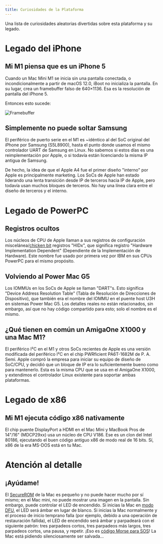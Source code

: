 ```yaml
---
title: Curiosidades de la Plataforma
---
```


Una lista de curiosidades aleatorias divertidas sobre esta plataforma y su legado.

# Legado del iPhone
## Mi M1 piensa que es un iPhone 5

Cuando un Mac Mini M1 se inicia sin una pantalla conectada, o incondicionalmente a partir de macOS 12.0, iBoot no inicializa la pantalla. En su lugar, crea un framebuffer falso de 640×1136. Esa es la resolución de pantalla del iPhone 5.

Entonces esto sucede:

![Framebuffer](../assets/m1_iphone_5_fb.png)

## Simplemente no puede soltar Samsung

El periférico de puerto serie en el M1 es ~idéntico al del SoC original del iPhone por Samsung (S5L8900), hasta el punto donde usamos el mismo controlador UART de Samsung en Linux. No sabemos si estos días es una reimplementación por Apple, o si todavía están licenciando la misma IP antigua de Samsung.

De hecho, la idea de que el Apple A4 fue el primer diseño "interno" por Apple es principalmente marketing. Los SoCs de Apple han estado liderando una lenta transición desde IP de terceros hacia IP de Apple, pero todavía usan muchos bloques de terceros. No hay una línea clara entre el diseño de terceros y el interno.

# Legado de PowerPC

## Registros ocultos

Los núcleos de CPU de Apple llaman a sus registros de configuración miscelánea/[chicken bit](https://en.wiktionary.org/wiki/chicken_bit) registros "HIDx", que significa registro "Hardware Implementation Dependent" (Dependiente de la Implementación de Hardware). Este nombre fue usado por primera vez por IBM en sus CPUs PowerPC para el mismo propósito.

## Volviendo al Power Mac G5

Los IOMMUs en los SoCs de Apple se llaman "DART"s. Esto significa "Device Address Resolution Table" (Tabla de Resolución de Direcciones de Dispositivo), que también era el nombre del IOMMU en el puente host U3H en sistemas Power Mac G5. Los detalles reales no están relacionados, sin embargo, así que no hay código compartido para esto; solo el nombre es el mismo.

## ¿Qué tienen en común un AmigaOne X1000 y una Mac M1?

El periférico I²C en el M1 y otros SoCs recientes de Apple es una versión modificada del periférico I²C en el chip PWRficient PA6T-1682M de P. A. Semi. Apple compró la empresa para iniciar su equipo de diseño de SoC/CPU, y decidió que un bloque de IP era lo suficientemente bueno como para mantenerlo. Esta es la misma CPU que se usa en el AmigaOne X1000, y extendimos el controlador Linux existente para soportar ambas plataformas.

# Legado de x86

## Mi M1 ejecuta código x86 nativamente

El chip puente DisplayPort a HDMI en el Mac Mini y MacBook Pros de 14"/16" (MDCP29xx) usa un núcleo de CPU V186. Ese es un clon del Intel 80186, ejecutando el buen código antiguo x86 de modo real de 16 bits. Sí, x86 de la era MS-DOS está en tu Mac.

# Atención al detalle

## ¡Ayúdame!

El [SecureROM](../fw/boot.md#stage-0-securerom) de la Mac es pequeño y no puede hacer mucho por sí mismo; en el Mac mini, no puede mostrar una imagen en la pantalla. Sin embargo, puede controlar el LED de encendido.
Si inicias la Mac en [modo DFU](glossary.md#d), el LED será ámbar en lugar de blanco.
Si inicias la Mac normalmente y el proceso de inicio temprano falla (por ejemplo, debido a una operación de restauración fallida), el LED de encendido será ámbar y parpadeará con el siguiente patrón: tres parpadeos cortos, tres parpadeos más largos, tres parpadeos cortos, una pausa, y repetir. ¡Eso es [código Morse para SOS](https://en.wikipedia.org/wiki/Morse_code#Applications_for_the_general_public)! La Mac está pidiendo silenciosamente ser salvada... 